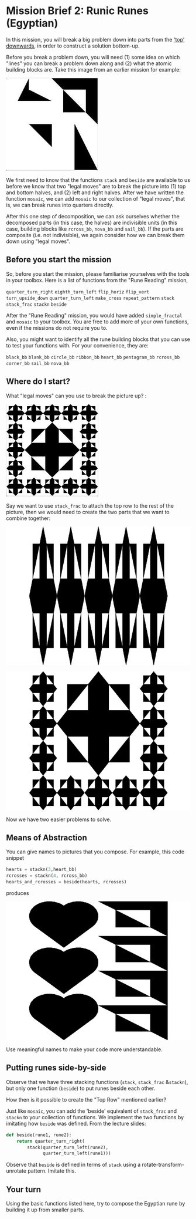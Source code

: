 # Mission Brief 2: Runic Runes (Egyptian)

In this mission, you will break a big problem down into parts from the ['top' downwards](https://en.wikipedia.org/wiki/Top-down_and_bottom-up_design), in order to construct a solution bottom-up.

Before you break a problem down, you will need (1) some idea on which "lines" you can break a problem down along and (2) what the atomic building blocks are. Take this image from an earlier mission for example: 

![](images/mosaic.jpg)

We first need to know that  the functions `stack` and `beside` are available to us before we know that  two "legal moves" are to break the picture into (1) top and bottom halves, and (2) left and right halves. After we have written the function `mosaic`, we can add `mosaic` to our collection of "legal moves", that is, we can break runes into quarters directly.

After this one step of decomposition, we can ask ourselves whether the decomposed parts (in this case, the halves) are indivisible units (in this case, building blocks like `rcross_bb`, `nova_bb` and `sail_bb`). If the  parts are composite (i.e. not indivisible), we again consider how we can break them down using "legal moves". 

## Before you start the mission

So, before you start the mission, please familiarise yourselves with the tools in your toolbox. Here is a list of functions from the "Rune Reading" mission, 

`quarter_turn_right`
`eighth_turn_left`
`flip_horiz`
`flip_vert`
`turn_upside_down`
`quarter_turn_left`
`make_cross`
`repeat_pattern`
`stack`
`stack_frac`
`stackn`
`beside`

After the "Rune Reading" mission, you would have added `simple_fractal` and `mosaic` to your toolbox. You are free to add more of your own functions, even if the missions do not require you to.

Also, you might want to identify all the rune building blocks that you can use to test your functions with. For your convenience, they are:

`black_bb`
`blank_bb`
`circle_bb`
`ribbon_bb`
`heart_bb`
`pentagram_bb`
`rcross_bb`
`corner_bb`
`sail_bb`
`nova_bb`

## Where do I start?

What "legal moves" can you use to break the picture up? :

![](images/persian5.jpg)

Say we want to use `stack_frac` to attach the top row to the rest of the picture, then we would need to create the two parts that we want to combine together:

![Top Row](images/top.png)

![The Rest](images/rest.png)

Now we have two easier problems to solve.

## Means of Abstraction

You can give names to pictures that you compose. For example, this code snippet

```python
hearts = stackn(3,heart_bb)
rcrosses = stackn(4, rcross_bb)
hearts_and_rcrosses = beside(hearts, rcrosses)
```

produces

![](images/heart_cross.png)

Use meaningful names to make your code more understandable.

## Putting runes side-by-side

Observe that we have three stacking functions (`stack`, `stack_frac` &`stackn`), but only one function (`beside`) to put runes beside each other.

How then is it possible to create the "Top Row" mentioned earlier?

Just like `mosaic`, you can add the 'beside' equivalent of  `stack_frac` and `stackn` to your collection of functions. We implement the two functions by imitating how `beside` was defined. From the lecture slides:

```python
def beside(rune1, rune2):
    return quarter_turn_right(
        stack(quarter_turn_left(rune2), 
              quarter_turn_left(rune1)))
```

Observe that `beside` is defined in terms of `stack` using a rotate-transform-unrotate pattern. Imitate this.

## Your turn

Using the basic functions listed here, try to compose the Egyptian rune by building it up from smaller parts.

